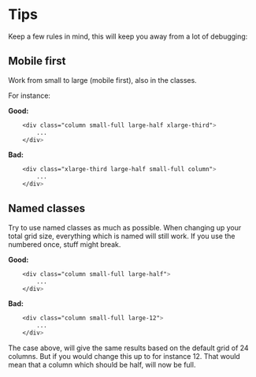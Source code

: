 
# Tips

Keep a few rules in mind, this will keep you away from a lot of debugging:


## Mobile first 

Work from small to large (mobile first), also in the classes. 
	
For instance:
	
__Good:__

```css
	<div class="column small-full large-half xlarge-third">
		...
	</div>
```	

__Bad:__


```css
	<div class="xlarge-third large-half small-full column">
		...
	</div>
```	

## Named classes

Try to use named classes as much as possible. When changing up your total grid size, everything which is named will still work. If you use the numbered once, stuff might break.

__Good:__

```css
	<div class="column small-full large-half">
		...
	</div>
```	

__Bad:__

```css
	<div class="column small-full large-12">
		...
	</div>
```	

The case above, will give the same results based on the default grid of 24 columns. But if you would change this up to for instance 12. That would mean that a column which should be half, will now be full. 


